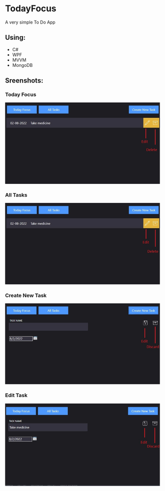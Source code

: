 # TodayFocus
 A very simple To Do App

## Using:
- C#
- WPF
- MVVM
- MongoDB

## Sreenshots:

### Today Focus

![Today Focus, main screen](/Images/TodayTasks.jpg)

### All Tasks

![All Tasks](/Images/AllTasks.jpg)

### Create New Task

![Create New Task](/Images/NewTask.jpg)

### Edit Task

![Edit Task](/Images/EditTask.jpg)
